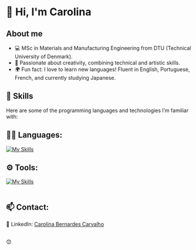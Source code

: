 # 👋 Hi, I'm Carolina 

## About me
- 💻 MSc in Materials and Manufacturing Engineering from DTU (Technical University of Denmark).
- 🌟 Passionate about creativity, combining technical and artistic skills.
- 🌍 Fun fact: I love to learn new languages! Fluent in English, Portuguese, French, and currently studying Japanese.

## 🚀 Skills
Here are some of the programming languages and technologies I’m familiar with:

## 👨‍💻 Languages: 
[![My Skills](https://skillicons.dev/icons?i=html,css,javascript,python,c,matlab,sqlite,latex)](https://skillicons.dev)

## ⚙️ Tools:
[![My Skills](https://skillicons.dev/icons?i=git,github,visualstudio,nodejs,express,bootstrap)](https://skillicons.dev)<br><br>


## 📫 Contact:
💼 LinkedIn: [Carolina Bernardes Carvalho](https://www.linkedin.com/in/carolina-bernardes-carvalho-62674b179/) <br><br>

😊
